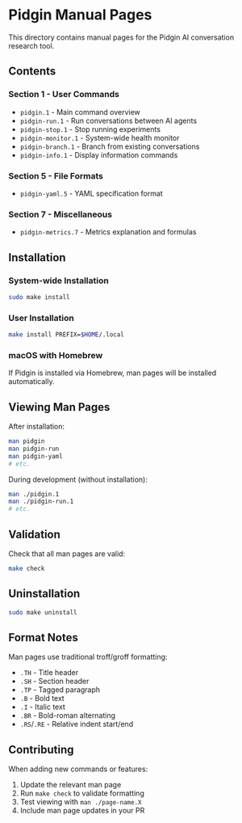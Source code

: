 # Pidgin Manual Pages

This directory contains manual pages for the Pidgin AI conversation research tool.

## Contents

### Section 1 - User Commands
- `pidgin.1` - Main command overview
- `pidgin-run.1` - Run conversations between AI agents
- `pidgin-stop.1` - Stop running experiments
- `pidgin-monitor.1` - System-wide health monitor
- `pidgin-branch.1` - Branch from existing conversations
- `pidgin-info.1` - Display information commands

### Section 5 - File Formats
- `pidgin-yaml.5` - YAML specification format

### Section 7 - Miscellaneous
- `pidgin-metrics.7` - Metrics explanation and formulas

## Installation

### System-wide Installation
```bash
sudo make install
```

### User Installation
```bash
make install PREFIX=$HOME/.local
```

### macOS with Homebrew
If Pidgin is installed via Homebrew, man pages will be installed automatically.

## Viewing Man Pages

After installation:
```bash
man pidgin
man pidgin-run
man pidgin-yaml
# etc.
```

During development (without installation):
```bash
man ./pidgin.1
man ./pidgin-run.1
# etc.
```

## Validation

Check that all man pages are valid:
```bash
make check
```

## Uninstallation

```bash
sudo make uninstall
```

## Format Notes

Man pages use traditional troff/groff formatting:
- `.TH` - Title header
- `.SH` - Section header
- `.TP` - Tagged paragraph
- `.B` - Bold text
- `.I` - Italic text
- `.BR` - Bold-roman alternating
- `.RS`/`.RE` - Relative indent start/end

## Contributing

When adding new commands or features:
1. Update the relevant man page
2. Run `make check` to validate formatting
3. Test viewing with `man ./page-name.X`
4. Include man page updates in your PR